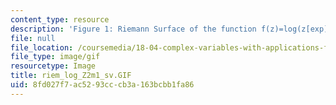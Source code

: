 ```yaml
---
content_type: resource
description: 'Figure 1: Riemann Surface of the function f(z)=log(z[exp]2-1)'
file: null
file_location: /coursemedia/18-04-complex-variables-with-applications-fall-1999/8fd027f7ac5293cccb3a163bcbb1fa86_riem_log_Z2m1_sv.GIF
file_type: image/gif
resourcetype: Image
title: riem_log_Z2m1_sv.GIF
uid: 8fd027f7-ac52-93cc-cb3a-163bcbb1fa86
---
```

